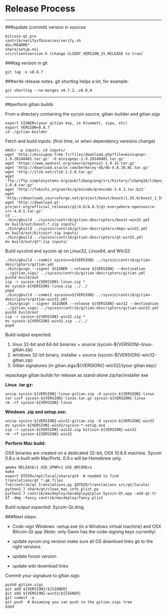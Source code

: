 Release Process
====================

* * *

###update (commit) version in sources


	bitcoin-qt.pro
	contrib/verifysfbinaries/verify.sh
	doc/README*
	share/setup.nsi
	src/clientversion.h (change CLIENT_VERSION_IS_RELEASE to true)

###tag version in git

	git tag -s v0.8.7

###write release notes. git shortlog helps a lot, for example:

	git shortlog --no-merges v0.7.2..v0.8.0

* * *

##perform gitian builds

 From a directory containing the sycoin source, gitian-builder and gitian.sigs
  
	export SIGNER=(your gitian key, ie bluematt, sipa, etc)
	export VERSION=0.8.7
	cd ./gitian-builder

 Fetch and build inputs: (first time, or when dependency versions change)

	mkdir -p inputs; cd inputs/
	wget 'http://miniupnp.free.fr/files/download.php?file=miniupnpc-1.9.20140401.tar.gz' -O miniupnpc-1.9.20140401.tar.gz'
	wget 'https://www.openssl.org/source/openssl-1.0.1k.tar.gz'
	wget 'http://download.oracle.com/berkeley-db/db-4.8.30.NC.tar.gz'
	wget 'http://zlib.net/zlib-1.2.8.tar.gz'
	wget 'ftp://ftp.simplesystems.org/pub/libpng/png/src/history/libpng16/libpng-1.6.8.tar.gz'
	wget 'http://fukuchi.org/works/qrencode/qrencode-3.4.3.tar.bz2'
	wget 'http://downloads.sourceforge.net/project/boost/boost/1.55.0/boost_1_55_0.tar.bz2'
	wget 'http://download.qt-project.org/official_releases/qt/4.8/4.8.5/qt-everywhere-opensource-src-4.8.5.tar.gz'
	cd ..
	./bin/gbuild ../sycoin/contrib/gitian-descriptors/boost-win32.yml
	mv build/out/boost-*.zip inputs/
	./bin/gbuild ../sycoin/contrib/gitian-descriptors/deps-win32.yml
	mv build/out/bitcoin*.zip inputs/
	./bin/gbuild ../sycoin/contrib/gitian-descriptors/qt-win32.yml
	mv build/out/qt*.zip inputs/

 Build sycoind and sycoin-qt on Linux32, Linux64, and Win32:
  
	./bin/gbuild --commit sycoin=v${VERSION} ../sycoin/contrib/gitian-descriptors/gitian.yml
	./bin/gsign --signer $SIGNER --release ${VERSION} --destination ../gitian.sigs/ ../sycoin/contrib/gitian-descriptors/gitian.yml
	pushd build/out
	zip -r sycoin-${VERSION}-linux.zip *
	mv sycoin-${VERSION}-linux.zip ../../
	popd
	./bin/gbuild --commit sycoin=v${VERSION} ../sycoin/contrib/gitian-descriptors/gitian-win32.yml
	./bin/gsign --signer $SIGNER --release ${VERSION}-win32 --destination ../gitian.sigs/ ../sycoin/contrib/gitian-descriptors/gitian-win32.yml
	pushd build/out
	zip -r sycoin-${VERSION}-win32.zip *
	mv sycoin-${VERSION}-win32.zip ../../
	popd

  Build output expected:

  1. linux 32-bit and 64-bit binaries + source (sycoin-${VERSION}-linux-gitian.zip)
  2. windows 32-bit binary, installer + source (sycoin-${VERSION}-win32-gitian.zip)
  3. Gitian signatures (in gitian.sigs/${VERSION}[-win32]/(your gitian key)/

repackage gitian builds for release as stand-alone zip/tar/installer exe

**Linux .tar.gz:**

	unzip sycoin-${VERSION}-linux-gitian.zip -d sycoin-${VERSION}-linux
	tar czvf sycoin-${VERSION}-linux.tar.gz sycoin-${VERSION}-linux
	rm -rf sycoin-${VERSION}-linux

**Windows .zip and setup.exe:**

	unzip sycoin-${VERSION}-win32-gitian.zip -d sycoin-${VERSION}-win32
	mv sycoin-${VERSION}-win32/sycoin-*-setup.exe .
	zip -r sycoin-${VERSION}-win32.zip bitcoin-${VERSION}-win32
	rm -rf sycoin-${VERSION}-win32

**Perform Mac build:**

  OSX binaries are created on a dedicated 32-bit, OSX 10.6.8 machine.
  Sycoin 0.8.x is built with MacPorts.  0.9.x will be Homebrew only.

	qmake RELEASE=1 USE_UPNP=1 USE_QRCODE=1
	make
	export QTDIR=/opt/local/share/qt4  # needed to find translations/qt_*.qm files
	T=$(contrib/qt_translations.py $QTDIR/translations src/qt/locale)
	python2.7 share/qt/clean_mac_info_plist.py
	python2.7 contrib/macdeploy/macdeployqtplus Sycoin-Qt.app -add-qt-tr $T -dmg -fancy contrib/macdeploy/fancy.plist

 Build output expected: Sycoin-Qt.dmg

###Next steps:

* Code-sign Windows -setup.exe (in a Windows virtual machine) and
  OSX Bitcoin-Qt.app (Note: only Gavin has the code-signing keys currently)

* update sycoin.org version
  make sure all OS download links go to the right versions

* update forum version

* update wiki download links

Commit your signature to gitian.sigs:

	pushd gitian.sigs
	git add ${VERSION}/${SIGNER}
	git add ${VERSION}-win32/${SIGNER}
	git commit -a
	git push  # Assuming you can push to the gitian.sigs tree
	popd

